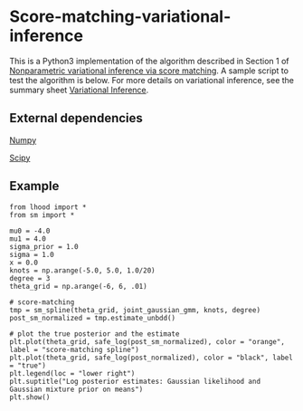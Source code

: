 # Score-matching-variational-inference

This is a Python3 implementation of the algorithm described in Section 1 of <a href="sm_vi.pdf" download>Nonparametric variational inference via score matching</a>. A sample script to test the algorithm is below. For more details on variational inference, see the summary sheet <a href="vi.pdf" download>Variational Inference</a>.

## External dependencies

[Numpy](http://numpy.org/)

[Scipy](https://www.scipy.org/)

## Example
```
from lhood import *
from sm import *

mu0 = -4.0
mu1 = 4.0
sigma_prior = 1.0
sigma = 1.0
x = 0.0
knots = np.arange(-5.0, 5.0, 1.0/20)
degree = 3
theta_grid = np.arange(-6, 6, .01) 

# score-matching
tmp = sm_spline(theta_grid, joint_gaussian_gmm, knots, degree)
post_sm_normalized = tmp.estimate_unbdd()

# plot the true posterior and the estimate
plt.plot(theta_grid, safe_log(post_sm_normalized), color = "orange", label = "score-matching spline")
plt.plot(theta_grid, safe_log(post_normalized), color = "black", label = "true")
plt.legend(loc = "lower right")
plt.suptitle("Log posterior estimates: Gaussian likelihood and Gaussian mixture prior on means")
plt.show()
```


